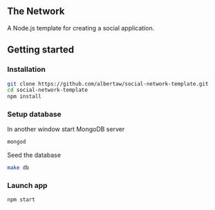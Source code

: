 The Network
-----------------------------

A Node.js template for creating a social application. 

Getting started
-----------------------------

### Installation
```bash
git clone https://github.com/albertaw/social-network-template.git
cd social-network-template
npm install
```
### Setup database
In another window start MongoDB server
```bash
mongod
```
Seed the database 
```bash
make db
```

### Launch app
```bash
npm start
```


